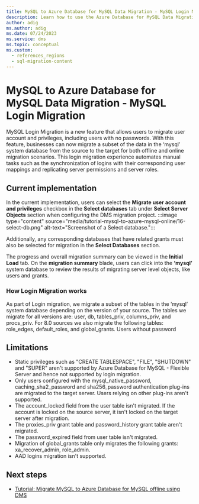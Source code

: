 ```yaml
---
title: MySQL to Azure Database for MySQL Data Migration - MySQL Login Migration
description: Learn how to use the Azure Database for MySQL Data Migration - MySQL Login Migration
author: adig
ms.author: adig
ms.date: 07/24/2023
ms.service: dms
ms.topic: conceptual
ms.custom:
  - references_regions
  - sql-migration-content
---
```


# MySQL to Azure Database for MySQL Data Migration - MySQL Login Migration

MySQL Login Migration is a new feature that allows users to migrate user account and privileges, including users with no passwords. With this feature, businesses can now migrate a subset of the data in the ‘mysql’ system database from the source to the target for both offline and online migration scenarios. This login migration experience automates manual tasks such as the synchronization of logins with their corresponding user mappings and replicating server permissions and server roles.

## Current implementation

In the current implementation, users can select the **Migrate user account and privileges** checkbox in the **Select databases** tab under **Select Server Objects** section when configuring the DMS migration project.
:::image type="content" source="media/tutorial-mysql-to-azure-mysql-online/16-select-db.png" alt-text="Screenshot of a Select database.":::

Additionally, any corresponding databases that have related grants must also be selected for migration in the **Select Databases** section.

The progress and overall migration summary can be viewed in the **Initial Load** tab. On the **migration summary** blade, users can click into the **‘mysql’** system database to review the results of migrating server level objects, like users and grants.

### How Login Migration works

As part of Login migration, we migrate a subset of the tables in the ‘mysql’ system database depending on the version of your source. The tables we migrate for all versions are: user, db, tables_priv, columns_priv, and procs_priv. For 8.0 sources we also migrate the following tables: role_edges, default_roles, and global_grants.
Users without password

## Limitations

* Static privileges such as "CREATE TABLESPACE", "FILE", "SHUTDOWN" and "SUPER" aren't supported by Azure Database for MySQL - Flexible Server and hence not supported by login migration.
* Only users configured with the mysql_native_password, caching_sha2_password and sha256_password authentication plug-ins are migrated to the target server. Users relying on other plug-ins aren't supported.
* The account_locked field from the user table isn't migrated. If the account is locked on the source server, it isn't locked on the target server after migration.
* The proxies_priv grant table and password_history grant table aren't migrated.
* The password_expired field from user table isn't migrated.
* Migration of global_grants table only migrates the following grants: xa_recover_admin, role_admin.
* AAD logins migration isn't supported.

## Next steps

* [Tutorial: Migrate MySQL to Azure Database for MySQL offline using DMS](tutorial-mysql-azure-mysql-offline-portal.md)
